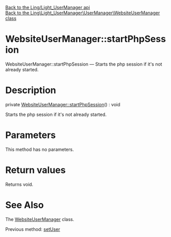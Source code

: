 [Back to the Ling/Light_UserManager api](https://github.com/lingtalfi/Light_UserManager/blob/master/doc/api/Ling/Light_UserManager.md)<br>
[Back to the Ling\Light_UserManager\UserManager\WebsiteUserManager class](https://github.com/lingtalfi/Light_UserManager/blob/master/doc/api/Ling/Light_UserManager/UserManager/WebsiteUserManager.md)


WebsiteUserManager::startPhpSession
================



WebsiteUserManager::startPhpSession — Starts the php session if it's not already started.




Description
================


private [WebsiteUserManager::startPhpSession](https://github.com/lingtalfi/Light_UserManager/blob/master/doc/api/Ling/Light_UserManager/UserManager/WebsiteUserManager/startPhpSession.md)() : void




Starts the php session if it's not already started.




Parameters
================

This method has no parameters.


Return values
================

Returns void.








See Also
================

The [WebsiteUserManager](https://github.com/lingtalfi/Light_UserManager/blob/master/doc/api/Ling/Light_UserManager/UserManager/WebsiteUserManager.md) class.

Previous method: [setUser](https://github.com/lingtalfi/Light_UserManager/blob/master/doc/api/Ling/Light_UserManager/UserManager/WebsiteUserManager/setUser.md)<br>

